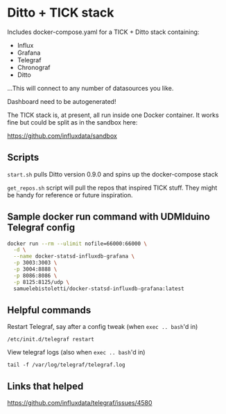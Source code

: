 # Ditto + TICK stack

Includes docker-compose.yaml for a TICK + Ditto stack containing:

- Influx
- Grafana
- Telegraf
- Chronograf
- Ditto

...This will connect to any number of datasources you like.

Dashboard need to be autogenerated!

The TICK stack is, at present, all run inside one Docker container. It works fine but could be split as in the sandbox here:

https://github.com/influxdata/sandbox

## Scripts

`start.sh` pulls Ditto version 0.9.0 and spins up the docker-compose stack

`get_repos.sh` script will pull the repos that inspired TICK stuff. They might be handy for reference or future inspiration.

## Sample docker run command with UDMIduino Telegraf config

```sh
docker run --rm --ulimit nofile=66000:66000 \
  -d \
  --name docker-statsd-influxdb-grafana \
  -p 3003:3003 \
  -p 3004:8888 \
  -p 8086:8086 \
  -p 8125:8125/udp \
  samuelebistoletti/docker-statsd-influxdb-grafana:latest
```

## Helpful commands

Restart Telegraf, say after a config tweak (when `exec .. bash`'d in)
```
/etc/init.d/telegraf restart
```

View telegraf logs (also when `exec .. bash`'d in)

```
tail -f /var/log/telegraf/telegraf.log
```

## Links that helped
https://github.com/influxdata/telegraf/issues/4580